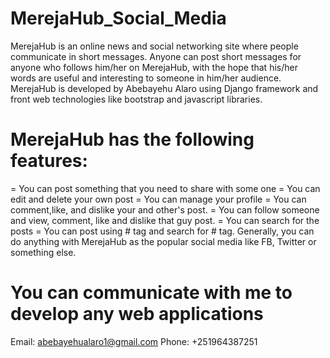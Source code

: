 # MerejaHub_Social_Media
MerejaHub is an online news and social networking site where people communicate in short messages. 
Anyone can post short messages for anyone who follows him/her on MerejaHub, with the hope that his/her words are useful and interesting to someone in him/her audience. 
MerejaHub is developed by Abebayehu Alaro using Django framework and front web technologies like bootstrap and javascript libraries. 
# MerejaHub has the following features:
= You can post something that you need to share with some one
= You can edit and delete your own post
= You can manage your profile
= You can comment,like, and dislike your and other's post.
= You can follow someone and view, comment, like and dislike that guy post.
= You can search for the posts
= You can post using # tag and search for # tag. 
Generally, you can do anything with MerejaHub as the popular social media like FB, Twitter or something else.
# You can communicate with me to develop any web applications
Email: abebayehualaro1@gmail.com 
Phone: +251964387251
